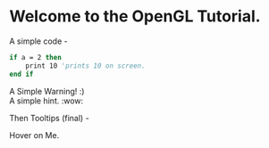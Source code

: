 # Welcome to the OpenGL Tutorial.
A simple code - 

```vb
if a = 2 then
    print 10 'prints 10 on screen.
end if
```

<div class="warning-box">
    A Simple Warning! :)
</div>
    
<div class="hint-box">
    A simple hint. :wow:
</div>

Then Tooltips (final) -

<span id="keyword-info" keyword-title="\_glClear" keyword-content="_glClear( params )_">Hover on Me.</span>
